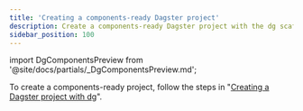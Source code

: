 ```yaml
---
title: 'Creating a components-ready Dagster project'
description: Create a components-ready Dagster project with the dg scaffold command.
sidebar_position: 100
---
```


import DgComponentsPreview from '@site/docs/partials/\_DgComponentsPreview.md';

<DgComponentsPreview />

To create a components-ready project, follow the steps in "[Creating a Dagster project with dg](/guides/labs/dg/creating-a-project)".
